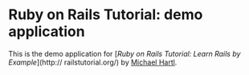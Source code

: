# Ruby on Rails Tutorial: demo application

This is the demo application for
[*Ruby on Rails Tutorial: Learn Rails by Example*](http:// railstutorial.org/)
by [Michael Hartl](http://michaelhartl.com/).